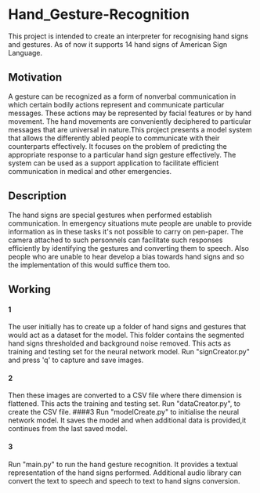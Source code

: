 # Hand_Gesture-Recognition
This project is intended to create an interpreter for recognising hand signs and gestures. As of now it supports 14 hand signs of American Sign Language.

## Motivation
A gesture can be recognized as a form of nonverbal communication in which certain bodily actions represent and communicate particular messages. These actions may be represented by facial features or by hand movement. The hand movements are conveniently deciphered to particular messages that are universal in nature.This project presents a model system that allows the differently abled people to communicate with their counterparts effectively. It focuses on the problem of predicting the appropriate response to a particular hand
sign gesture effectively. The system can be used as a support application to facilitate efficient communication in medical and other emergencies. 

## Description
The hand signs are special gestures when performed establish communication. In emergency situations mute people are unable to provide information as in these tasks it's not possible to carry on  pen-paper. The camera attached to such personnels can facilitate such responses efficiently by identifying the gestures and converting them to speech. Also people who are unable to hear develop a bias towards hand signs and so the implementation of this would suffice them too. 

## Working
#### 1
The user initially has to create up a folder of hand signs and gestures that would act as a dataset for the model. This folder contains the segmented hand signs thresholded and background noise removed. This acts as training and testing set for the neural network model. Run "signCreator.py" and press 'q' to capture and save images.


#### 2
Then these images are converted to a CSV file where there dimension is flattened. This acts the training and testing set. Run "dataCreator.py", to create the CSV file.
####3
Run "modelCreate.py" to initialise the neural network model. It saves the model and when additional data is provided,it continues from the last saved model.

#### 3
Run "main.py" to run the hand gesture recognition. It provides a textual representation of the hand signs performed. Additional audio library can convert the text to speech and speech to text to hand signs conversion.

